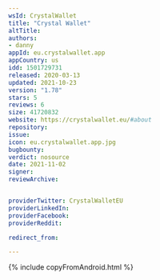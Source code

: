 ```yaml
---
wsId: CrystalWallet
title: "Crystal Wallet"
altTitle:
authors:
- danny
appId: eu.crystalwallet.app
appCountry: us
idd: 1501729731
released: 2020-03-13
updated: 2021-10-23
version: "1.78"
stars: 5
reviews: 6
size: 41720832
website: https://crystalwallet.eu/#about
repository:
issue:
icon: eu.crystalwallet.app.jpg
bugbounty:
verdict: nosource
date: 2021-11-02
signer:
reviewArchive:


providerTwitter: CrystalWalletEU
providerLinkedIn:
providerFacebook:
providerReddit:

redirect_from:

---
```

{% include copyFromAndroid.html %}
